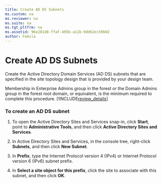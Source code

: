 ```yaml
---
title: Create AD DS Subnets
ms.custom: na
ms.reviewer: na
ms.suite: na
ms.tgt_pltfrm: na
ms.assetid: 96e281d8-ffaf-495b-a11b-9ddb2ec59b02
author: Femila
---
```

# Create AD DS Subnets
Create the Active Directory Domain Services \(AD DS\) subnets that are specified in the site topology design that is provided by your design team.  
  
Membership in Enterprise Admins group in the forest or the Domain Admins group in the forest root domain, or equivalent, is the minimum required to complete this procedure. [!INCLUDE[review_details](../Token/review_details_md.md)]  
  
### To create an AD DS subnet  
  
1.  To open the Active Directory Sites and Services snap\-in, click **Start**, point to **Administrative Tools**, and then click **Active Directory Sites and Services**.  
  
2.  In Active Directory Sites and Services, in the console tree, right\-click **Subnets**, and then click **New Subnet**.  
  
3.  In **Prefix**, type the Internet Protocol version 4 \(IPv4\) or Internet Protocol version 6 \(IPv6\) subnet prefix.  
  
4.  In **Select a site object for this prefix**, click the site to associate with this subnet, and then click **OK**.  
  
